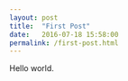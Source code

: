 ```yaml
---
layout: post
title:  "First Post"
date:   2016-07-18 15:58:00
permalink: /first-post.html
---
```

Hello world.
